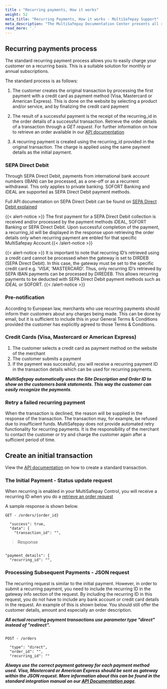 ```yaml
---
title : "Recurring payments, How it works"
weight: 52
meta_title: "Recurring Payments, How it works - MultiSafepay Support"
meta_description: "The MultiSafepay Documentation Center presents all relevant information about our Plugins and API. You can also find support pages for Payment Methods, Tools and General Questions as well as the contact details of our Support and Integration Teams."
read_more: '.'
---
```

## Recurring payments process
The standard recurring payment process allows you to easily charge your customer on a recurring basis. This is a suitable solution for monthly or annual subscriptions.

The standard process is as follows:

1. The customer creates the original transaction by processing the first payment with a credit card as payment method (Visa, Mastercard or American Express). This is done on the website by selecting a product and/or service, and by finalizing the credit card payment

2. The result of a successful payment is the receipt of the recurring_id in the order details of a successful transaction. Retrieve the order details of a transaction through a _GET request_. For further information on how to retrieve an order available in our [API documentation](/api/#retrieve-an-order)

3. A recurring payment is created using the recurring_id provided in the original transaction. The charge is applied using the same payment details as the initial payment.

### SEPA Direct Debit
Through SEPA Direct Debit, payments from international bank account numbers (IBAN) can be processed, as a one-off or as a recurrent withdrawal. This only applies to private banking. SOFORT Banking and iDEAL are supported as SEPA Direct Debit payment methods.

Full API documentation on SEPA Direct Debit can be found on [SEPA Direct Debit explained](/payment-methods/banks/sepa-direct-debit)

{{< alert-notice >}}  The first payment for a SEPA Direct Debit collection is received and/or processed by the payment methods iDEAL, SOFORT Banking or SEPA Direct Debit. Upon successful completion of the payment, a recurring_id will be displayed in the response upon retrieving the order details only when recurring payment are enbled for that specific MultiSafepay Account.{{< /alert-notice >}} 

{{< alert-notice >}} It is important to note that recurring ID’s retrieved using a credit card cannot be processed when the gateway is set to DIRDEB (SEPA Direct Debit). In this case, the gateway must be set to the specific credit card e.g. ‘VISA’, ‘MASTERCARD’. Thus, only recurring ID’s retrieved by SEPA IBAN payments can be processed by DIREDEB. This allows recurring payments to be deducted with SEPA Direct Debit payment methods such as iDEAL or SOFORT. {{< /alert-notice >}} 

### Pre-notification
According to European law, merchants who use recurring payments should inform their customers about any charges being made. This can be done by email, but it is sufficient to include this in your General Terms & Conditions provided the customer has explicitly agreed to those Terms & Conditions.

### Credit Cards (Visa, Mastercard or American Express)
1. The customer selects a credit card as payment method on the website of the merchant
2. The customer submits a payment
3. If the payment was successful, you will receive a recurring payment ID in the transaction details which can be used for recurring payments.

_**MultiSafepay automatically uses the Site Description and Order ID to show on the customers bank statements. This way the customer can easily recognize the payments**_.

### Retry a failed recurring payment
When the transaction is declined, the reason will be supplied in the response of the transaction. The transaction may, for example, be refused due to insufficient funds. MultiSafepay does not provide automated retry functionality for recurring payments. It is the responsibility of the merchant to contact the customer or try and charge the customer again after a sufficient period of time.


## Create an initial transaction
View the [API documentation](/api) on how to create a standard transaction.

###  The Initial Payment - Status update request
When recurring is enabled in your MultiSafepay Control, you will receive a recurring ID when you do a [retrieve an order request](/api/#retrieve-an-order) 

A sample response is shown below.

```shell 
GET - /orders/{order_id}

  "success": true,
  "data": {
    "transaction_id": "",

```

> Response 

```shell 

"payment_details": {
  "recurring_id": "",

```

### Processing Subsequent Payments - JSON request
The recurring request is similar to the initial payment. However, in order to submit a recurring payment, you need to include the recurring ID in the gateway info section of the request. By including the recurring ID in this request, you do not have to include any bank account or credit card details in the request. An example of this is shown below. You should still offer the customer details, amount and especially an order description.

_**All actual recurring payment transactions use parameter type "direct" instead of "redirect".**_

```shell 

POST - /orders

  "type": "direct", 
  "order_id": "", 
  "recurring_id": "" 

```

_**Always use the correct payment gateway for each payment method used. Visa, Mastercard or American Express should be sent as gateway within the JSON request. More information about this can be found in the standard integration manual on our [API Documentation page](/api/#direct-debit)**_.



